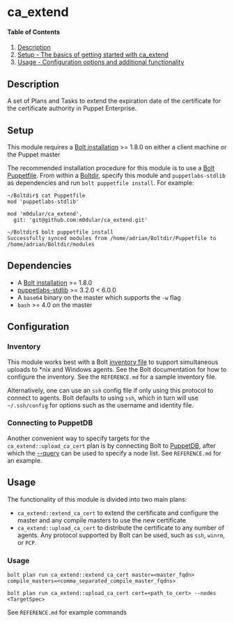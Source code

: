 # ca_extend

#### Table of Contents

1. [Description](#description)
2. [Setup - The basics of getting started with ca_extend](#setup)
3. [Usage - Configuration options and additional functionality](#usage)

## Description

A set of Plans and Tasks to extend the expiration date of the certificate for the certificate authority in Puppet Enterprise.

## Setup
This module requires a [Bolt installation](https://puppet.com/docs/bolt/latest/bolt_installing.html) >= 1.8.0 on either a client machine or the Puppet master

The recommended installation procedure for this module is to use a [Bolt Puppetfile](https://puppet.com/docs/bolt/latest/installing_tasks_from_the_forge.html#task-8928).  From within a [Boltdir](https://puppet.com/docs/bolt/latest/bolt_project_directories.html#embedded-project-directory), specify this module and `puppetlabs-stdlib` as dependencies and run `bolt puppetfile install`.  For example:

```
~/Boltdir$ cat Puppetfile
mod 'puppetlabs-stdlib'

mod 'm0dular/ca_extend',
  git: 'git@github.com:m0dular/ca_extend.git'

~/Boltdir$ bolt puppetfile install
Successfully synced modules from /home/adrian/Boltdir/Puppetfile to /home/adrian/Boltdir/modules
```

## Dependencies

*  A [Bolt installation](https://puppet.com/docs/bolt/latest/bolt_installing.html) >= 1.8.0
*  [puppetlabs-stdlib](https://puppet.com/docs/bolt/latest/bolt_installing.html) >= 3.2.0 < 6.0.0
*  A `base64` binary on the master which supports the `-w` flag
*  `bash` >= 4.0 on the master

## Configuration

### Inventory

This module works best with a Bolt [inventory file](https://puppet.com/docs/bolt/latest/inventory_file.html) to support simultaneous uploads to \*nix and Windows agents.  See the Bolt documentation for how to configure the inventory.  See the `REFERENCE.md` for a sample inventory file.

Alternatively, one can use an `ssh` config file if only using this protocol to connect to agents.  Bolt defaults to using `ssh`, which in turn will use `~/.ssh/config` for options such as the username and identity file.

### Connecting to PuppetDB

Another convenient way to specify targets for the `ca_extend::upload_ca_cert` plan is by connecting Bolt to [PuppetDB](https://puppet.com/docs/bolt/latest/bolt_command_reference.html#command-options), after which the [--query](https://puppet.com/docs/bolt/latest/bolt_command_reference.html#command-options) can be used to specify a node list. See `REFERENCE.md` for an example.

## Usage

The functionality of this module is divided into two main plans:

*  `ca_extend::extend_ca_cert` to extend the certificate and configure the master and any compile masters to use the new certificate
*  `ca_extend::upload_ca_cert` to distribute the certificate to any number of agents.  Any protocol supported by Bolt can be used, such as `ssh`, `winrm`, or `PCP`.

### Usage

```
bolt plan run ca_extend::extend_ca_cert master=<master_fqdn> compile_masters=<comma_separated_compile_master_fqdns>
```

```
bolt plan run ca_extend::upload_ca_cert cert=<path_to_cert> --nodes <TargetSpec>
```
See `REFERENCE.md` for example commands
